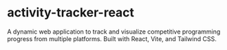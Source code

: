 # activity-tracker-react
A dynamic web application to track and visualize competitive programming progress from multiple platforms. Built with React, Vite, and Tailwind CSS.
